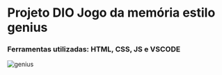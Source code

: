 # Projeto DIO Jogo da memória estilo genius

### Ferramentas utilizadas: HTML, CSS, JS e VSCODE

![genius](https://user-images.githubusercontent.com/98132302/155852247-c47ac6d1-2441-49c4-bdfe-ba529e483c2d.png)
